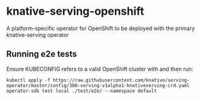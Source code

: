 # knative-serving-openshift

A platform-specific operator for OpenShift to be deployed with the
primary knative-serving operator

## Running e2e tests

Ensure KUBECONFIG refers to a valid OpenShift cluster with and then run:

```
kubectl apply -f https://raw.githubusercontent.com/knative/serving-operator/master/config/300-serving-v1alpha1-knativeserving-crd.yaml
operator-sdk test local ./test/e2e/ --namespace default 
```
